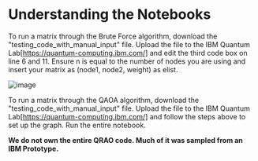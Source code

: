 # Understanding the Notebooks

To run a matrix through the Brute Force algorithm, download the "testing_code_with_manual_input" file. Upload the file to the IBM Quantum Lab[https://quantum-computing.ibm.com/] and edit the third code box on line 6 and 11. Ensure n is equal to the number of nodes you are using and insert your matrix as (node1, node2, weight) as elist.

![image](https://user-images.githubusercontent.com/60513606/202305084-e75a7377-2cf4-4b2f-a4e5-1e7fbc95353d.png)

To run a matrix through the QAOA algorithm, download the "testing_code_with_manual_input" file. Upload the file to the IBM Quantum Lab[https://quantum-computing.ibm.com/] and follow the steps above to set up the graph. Run the entire notebook.


**We do not own the entire QRAO code. Much of it was sampled from an IBM Prototype.**
